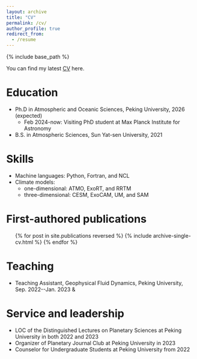 ```yaml
---
layout: archive
title: "CV"
permalink: /cv/
author_profile: true
redirect_from:
  - /resume
---
```


{% include base_path %}

You can find my latest [CV](https://drive.google.com/file/d/1lslbAV_dxjKxO4MgHkVifc7P9OSnvbDw/view?usp=sharing) here.

Education
======
* Ph.D in Atmospheric and Oceanic Sciences, Peking University, 2026 (expected)
  * Feb 2024-now: Visiting PhD student at Max Planck Institute for Astronomy
* B.S. in Atmospheric Sciences, Sun Yat-sen University, 2021

  
Skills
======
* Machine languages: Python, Fortran, and NCL
* Climate models: 
  * one-dimensional: ATMO, ExoRT, and RRTM
  * three-dimensional: CESM, ExoCAM, UM, and SAM

First-authored publications
======
  <ul>{% for post in site.publications reversed %}
    {% include archive-single-cv.html %}
  {% endfor %}</ul>

Teaching
======
* Teaching Assistant, Geophysical Fluid Dynamics, Peking University, Sep. 2022--Jan. 2023 & 


Service and leadership
======
* LOC of the Distinguished Lectures on Planetary Sciences at Peking University in both 2022 and 2023
* Organizer of Planetary Journal Club at Peking University in 2023
* Counselor for Undergraduate Students at Peking University from 2022
